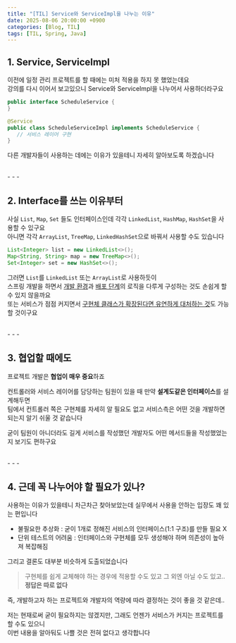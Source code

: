 ```yaml
---
title: "[TIL] Service와 ServiceImpl을 나누는 이유"
date: 2025-08-06 20:00:00 +0900
categories: [Blog, TIL]
tags: [TIL, Spring, Java]
---
```


## 1. Service, ServiceImpl

이전에 일정 관리 프로젝트를 할 때에는 미처 적용을 하지 못 했었는데요  
강의를 다시 이어서 보고있으니 Service와 ServiceImpl을 나누어서 사용하더라구요  
  
```java
public interface ScheduleService {
}

@Service
public class ScheduleServiceImpl implements ScheduleService {
   // 서비스 레이어 구현
}
```
  
다른 개발자들이 사용하는 데에는 이유가 있을테니 자세히 알아보도록 하겠습니다  
  
<br>
- - -

## 2. Interface를 쓰는 이유부터
  
사실 `List`, `Map`, `Set` 들도 인터페이스인데 각각 `LinkedList`, `HashMap`, `HashSet`을 사용할 수 있구요  
아니면 각각 `ArrayList`, `TreeMap`, `LinkedHashSet`으로 바꿔서 사용할 수도 있습니다  
  
```java
List<Integer> list = new LinkedList<>();
Map<String, String> map = new TreeMap<>();
Set<Integer> set = new HashSet<>();
```
  
그러면 `List`를 `LinkedList` 또는 `ArrayList`로 사용하듯이  
스프링 개발을 하면서 <u>개발 환경</u>과 <u>배포 단계</u>의 로직을 다루게 구성하는 것도 손쉽게 할 수 있지 않을까요  
또는 서비스가 점점 커지면서 <u>구현체 클래스가 확장된다면 유연하게 대처하는 것</u>도 가능할 것이구요  
  
<br>
- - -

## 3. 협업할 때에도

프로젝트 개발은 **협업이 매우 중요**하죠  
  
컨트롤러와 서비스 레이어를 담당하는 팀원이 있을 때 만약 **설계도같은 인터페이스**를 설계해두면  
팀에서 컨트롤러 쪽은 구현체를 자세히 알 필요도 없고 서비스측은 어떤 것을 개발하면 되는지 알기 쉬울 것 같습니다  
  
굳이 팀원이 아니더라도 길게 서비스를 작성했던 개발자도 어떤 메서드들을 작성했었는지 보기도 편하구요  
  
<br>
- - -

## 4. 근데 꼭 나누어야 할 필요가 있나?
  
사용하는 이유가 있을테니 차근차근 찾아보았는데 실무에서 사용을 안하는 입장도 꽤 있는 편입니다  

- 불필요한 추상화 : 굳이 1개로 정해진 서비스의 인터페이스(1:1 구조)를 만들 필요 X  
- 단위 테스트의 어려움 : 인터페이스와 구현체를 모두 생성해야 하며 의존성이 높아져 복잡해짐  
  
그리고 결론도 대부분 비슷하게 도출되었습니다  

> 구현체를 쉽게 교체해야 하는 경우에 적용할 수도 있고 그 외엔 아닐 수도 있고..  
> **정답은 따로 없다**

즉, 개발하고자 하는 프로젝트와 개발자의 역량에 따라 결정하는 것이 좋을 것 같은데..  
  
저는 현재로써 굳이 필요하지는 않겠지만, 그래도 언젠가 서비스가 커지는 프로젝트를 할 수도 있으니  
이번 내용을 알아둬도 나쁠 것은 전혀 없다고 생각합니다  